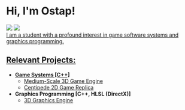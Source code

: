 # <h1>Hi, I'm Ostap! <br/>
 <!--- <a href="https://github.com/joshmadakor1">Programmer</a>, <a href="https://www.linkedin.com/in/joshmadakor/">Cybersecurity Professional</a>, <a href="https://www.youtube.com/c/joshmadakor">YouTuber</a></h1>
-->
  <a href="https://www.linkedin.com/in/ostap-dzyoba/"><img src="https://img.shields.io/badge/-LinkedIn-0072b1?&style=for-the-badge&logo=linkedin&logoColor=white" /></a> 
  <a href="https://www.linkedin.com/in/ostap-dzyoba/"><img src="https://img.shields.io/badge/-RESUME-000080?&style=for-the-badge&logoColor=white" />
  <br/>I am a student with a profound interest in game software systems and graphics programming.
<h2>Relevant Projects:</h2>

- <b>Game Systems [C++]</b>
  - [Medium-Scale 3D Game Engine](https://github.com/joshmadakor1/Algorithms-Practice)
  - [Centipede 2D Game Replica](https://github.com/joshmadakor1/Algorithms-Practice)
- <b>Graphics Programming [C++, HLSL (DirectX)]</b>
  - [3D Graphics Engine](https://github.com/joshmadakor1/4chan-Image-Analysis-Middleware-C964) 


<!---
<h2> Connect with me:</h2>

[<img align="left" alt="JoshMadakor | LinkedIn" width="22px" src="https://cdn.jsdelivr.net/npm/simple-icons@v3/icons/linkedin.svg" />][linkedin]

[linkedin]: https://linkedin.com/in/joshmadakor


Here are some ideas to get you started:

- 🔭 I’m currently working on ...
- 🌱 I’m currently learning ...
- 👯 I’m looking to collaborate on ...
- 🤔 I’m looking for help with ...
- 💬 Ask me about ...
- 📫 How to reach me: ...
- 😄 Pronouns: ...
- ⚡ Fun fact: ...
-->
